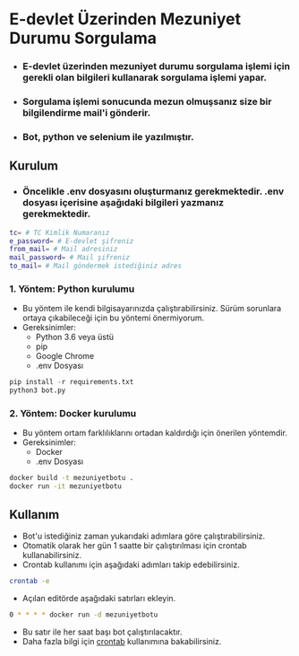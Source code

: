 # E-devlet Üzerinden Mezuniyet Durumu Sorgulama
- ### E-devlet üzerinden mezuniyet durumu sorgulama işlemi için gerekli olan bilgileri kullanarak sorgulama işlemi yapar.
- ### Sorgulama işlemi sonucunda mezun olmuşsanız size bir bilgilendirme mail'i gönderir.
- ### Bot, python ve selenium ile yazılmıştır.

## Kurulum
- ### Öncelikle .env dosyasını oluşturmanız gerekmektedir. .env dosyası içerisine aşağıdaki bilgileri yazmanız gerekmektedir.
```bash
tc= # TC Kimlik Numaranız
e_password= # E-devlet şifreniz
from_mail= # Mail adresiniz
mail_password= # Mail şifreniz
to_mail= # Mail göndermek istediğiniz adres
```

### 1. Yöntem: Python kurulumu
- Bu yöntem ile kendi bilgisayarınızda çalıştırabilirsiniz. Sürüm sorunlara ortaya çıkabileceği için bu yöntemi önermiyorum.
- Gereksinimler:
    - Python 3.6 veya üstü
    - pip
    - Google Chrome
    - .env Dosyası
```python
pip install -r requirements.txt
python3 bot.py
```

### 2. Yöntem: Docker kurulumu
- Bu yöntem ortam farklılıklarını ortadan kaldırdığı için önerilen yöntemdir.
- Gereksinimler:
    - Docker
    - .env Dosyası
```bash
docker build -t mezuniyetbotu .
docker run -it mezuniyetbotu
```

## Kullanım
- Bot'u istediğiniz zaman yukarıdaki adımlara göre çalıştırabilirsiniz.
- Otomatik olarak her gün 1 saatte bir çalıştırılması için crontab kullanabilirsiniz.
- Crontab kullanımı için aşağıdaki adımları takip edebilirsiniz.
```bash
crontab -e
```
- Açılan editörde aşağıdaki satırları ekleyin.
```bash
0 * * * * docker run -d mezuniyetbotu
```
- Bu satır ile her saat başı bot çalıştırılacaktır.
- Daha fazla bilgi için [crontab](https://crontab.guru) kullanımına bakabilirsiniz.
